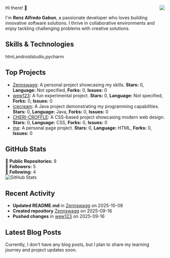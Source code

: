 <p align="center">
    <img align="right" src="https://visitor-badge.laobi.icu/badge?page_id=Zennswagg"/>
</p>

 Hi there! 👋

I'm **Renz Alfredo Gabun**, a passionate developer who loves building innovative software solutions. I thrive in collaborative environments and enjoy tackling challenging problems with creative solutions.

## Skills & Technologies

html,androidstudio,pycharm

## Top Projects

- [Zennswagg](https://github.com/Zennswagg/Zennswagg): A personal project showcasing my skills. **Stars:** 0, **Language:** Not specified, **Forks:** 0, **Issues:** 0
- [wew123](https://github.com/Zennswagg/wew123): A fun experimental project. **Stars:** 0, **Language:** Not specified, **Forks:** 0, **Issues:** 0
- [icecream](https://github.com/Zennswagg/icecream): A Java project demonstrating my programming capabilities. **Stars:** 0, **Language:** Java, **Forks:** 0, **Issues:** 0
- [CHERI-CROFFLE](https://github.com/Zennswagg/CHERI-CROFFLE): A CSS-based project showcasing modern web design. **Stars:** 0, **Language:** CSS, **Forks:** 0, **Issues:** 0
- [me](https://github.com/Zennswagg/me): A personal page project. **Stars:** 0, **Language:** HTML, **Forks:** 0, **Issues:** 0

## GitHub Stats

🔹 **Public Repositories:** 8  
🔹 **Followers:** 5  
🔹 **Following:** 4  
![GitHub Stats](https://github-readme-stats.vercel.app/api?username=Zennswagg&show_icons=true&theme=radical)

## Recent Activity

- **Updated README.md** in [Zennswagg](https://github.com/Zennswagg/Zennswagg) on 2025-10-08  
- **Created repository** [Zennswagg](https://github.com/Zennswagg/Zennswagg) on 2025-09-16  
- **Pushed changes** in [wew123](https://github.com/Zennswagg/wew123) on 2025-09-16

## Latest Blog Posts

Currently, I don't have any blog posts, but I plan to share my learning journey and project updates soon.
